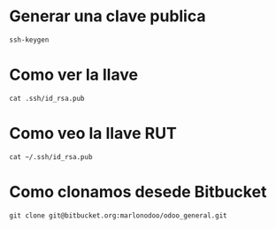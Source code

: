 # Generar una clave publica
```
ssh-keygen
```

# Como ver la llave
```
cat .ssh/id_rsa.pub
```

# Como veo la llave RUT
```
cat ~/.ssh/id_rsa.pub
```

# Como clonamos desede Bitbucket
```
git clone git@bitbucket.org:marlonodoo/odoo_general.git
```

